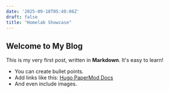 ```yaml
---
date: '2025-09-18T05:40:06Z'
draft: false
title: "Homelab Showcase"
---
```


## Welcome to My Blog

This is my very first post, written in **Markdown**. It's easy to learn!

- You can create bullet points.
- Add links like this: [Hugo PaperMod Docs](https://github.com/adityatelange/hugo-PaperMod)
- And even include images.